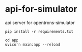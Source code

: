 # api-for-simulator
api server for opentrons-simulator


```shell
pip install -r requirements.txt

cd app
uvicorn main:app --reload 
```
